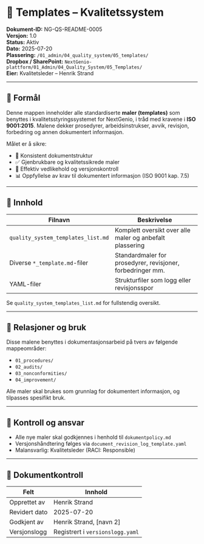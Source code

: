 # 📁 Templates – Kvalitetssystem

**Dokument-ID:** NG-QS-README-0005  
**Versjon:** 1.0  
**Status:** Aktiv  
**Dato:** 2025-07-20  
**Plassering:** `/01_admin/04_quality_system/05_templates/`  
**Dropbox / SharePoint:** `NextGenio-plattform/01_Admin/04_Quality_System/05_Templates/`  
**Eier:** Kvalitetsleder – Henrik Strand  

---

## 📘 Formål

Denne mappen inneholder alle standardiserte **maler (templates)** som benyttes i kvalitetsstyringssystemet for NextGenio, i tråd med kravene i **ISO 9001:2015**. Malene dekker prosedyrer, arbeidsinstrukser, avvik, revisjon, forbedring og annen dokumentert informasjon.

Målet er å sikre:

- 📄 Konsistent dokumentstruktur
- ✅ Gjenbrukbare og kvalitetssikrede maler
- 🔄 Effektiv vedlikehold og versjonskontroll
- 📊 Oppfyllelse av krav til dokumentert informasjon (ISO 9001 kap. 7.5)

---

## 📄 Innhold

| Filnavn                            | Beskrivelse                                              |
|------------------------------------|----------------------------------------------------------|
| `quality_system_templates_list.md` | Komplett oversikt over alle maler og anbefalt plassering |
| Diverse `*_template.md`-filer      | Standardmaler for prosedyrer, revisjoner, forbedringer mm. |
| YAML-filer                         | Strukturfiler som logg eller revisjonsspor               |

Se `quality_system_templates_list.md` for fullstendig oversikt.

---

## 🔗 Relasjoner og bruk

Disse malene benyttes i dokumentasjonsarbeid på tvers av følgende mappeområder:

- `01_procedures/`
- `02_audits/`
- `03_nonconformities/`
- `04_improvement/`

Alle maler skal brukes som grunnlag for dokumentert informasjon, og tilpasses spesifikt bruk.

---

## 🔐 Kontroll og ansvar

- Alle nye maler skal godkjennes i henhold til `dokumentpolicy.md`
- Versjonshåndtering følges via `document_revision_log_template.yaml`
- Malansvarlig: Kvalitetsleder (RACI: Responsible)

---

## 📄 Dokumentkontroll

| Felt              | Innhold                                  |
|-------------------|-------------------------------------------|
| Opprettet av      | Henrik Strand                             |
| Revidert dato     | 2025-07-20                                |
| Godkjent av       | Henrik Strand, [navn 2]                   |
| Versjonslogg      | Registrert i `versionslogg.yaml`          |

